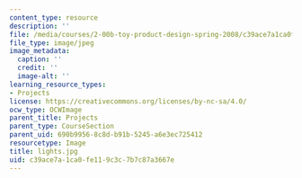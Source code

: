 ```yaml
---
content_type: resource
description: ''
file: /media/courses/2-00b-toy-product-design-spring-2008/c39ace7a1ca0fe119c3c7b7c87a3667e_lights.jpg
file_type: image/jpeg
image_metadata:
  caption: ''
  credit: ''
  image-alt: ''
learning_resource_types:
- Projects
license: https://creativecommons.org/licenses/by-nc-sa/4.0/
ocw_type: OCWImage
parent_title: Projects
parent_type: CourseSection
parent_uid: 690b9956-8c8d-b91b-5245-a6e3ec725412
resourcetype: Image
title: lights.jpg
uid: c39ace7a-1ca0-fe11-9c3c-7b7c87a3667e
---
```

